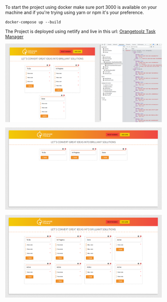 To start the project using docker make sure port 3000 is available on your machine and if you're trying using yarn or npm it's your preference.

```
docker-compose up --build
```

The Project is deployed using netlify and live in this url:
[Orangetoolz Task Manager](https://orangetool.netlify.app/)

![Alt text](./IndexDB.png "Orange_toolz")

![Alt text](./Orange_toolz.png "Orange_toolz")

![Alt text](./Orange_toolz_2.png "Orange_toolz")
